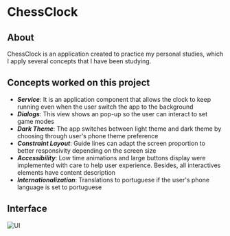 # ChessClock

## About

ChessClock is an application created to practice my personal studies, which I apply several concepts that I have been studying.

## Concepts worked on this project

- ***Service***: It is an application component that allows the clock to keep running even when the user switch the app to the background
- ***Dialogs***: This view shows an pop-up so the user can interact to set game modes
- ***Dark Theme***: The app switches between light theme and dark theme by choosing through user's phone theme preference
- ***Constraint Layout***: Guide lines can adapt the screen proportion to better responsivity depending on the screen size
- ***Accessibility***: Low time animations and large buttons display were implemented with care to help user experience. Besides, all interactives elements have content description
- ***Internationalization***: Translations to portuguese if the user's phone language is set to portuguese

## Interface

![UI](https://user-images.githubusercontent.com/60015944/159357651-99997fb0-c7f1-4df1-b64c-2fdf604d9d8d.JPG)
